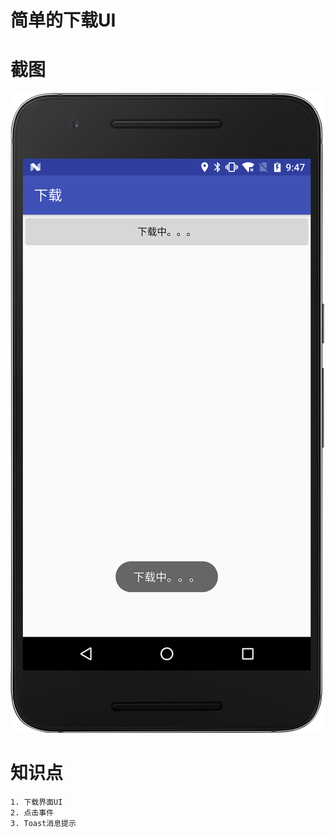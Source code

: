 # 简单的下载UI

# 截图
![截图](https://github.com/BruceAnda/XAndroid/blob/master/screenshot/basic/corebasic/quickstart/SimpleDownloadUI/device-2017-08-11-094708.png)

# 知识点
    
    1. 下载界面UI
    2. 点击事件
    3. Toast消息提示